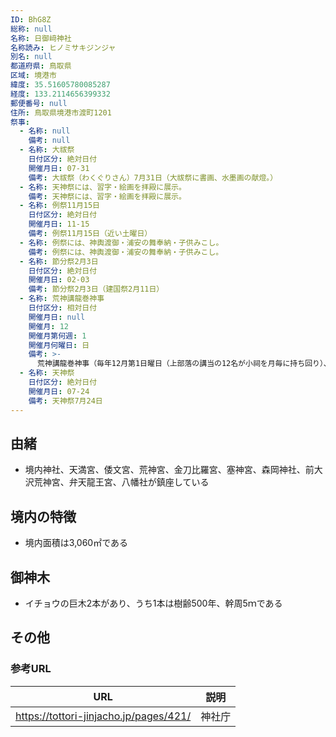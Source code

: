 ```yaml
---
ID: BhG8Z
総称: null
名称: 日御﨑神社
名称読み: ヒノミサキジンジャ
別名: null
都道府県: 鳥取県
区域: 境港市
緯度: 35.51605780085287
経度: 133.2114656399332
郵便番号: null
住所: 鳥取県境港市渡町1201
祭事:
  - 名称: null
    備考: null
  - 名称: 大祓祭
    日付区分: 絶対日付
    開催月日: 07-31
    備考: 大祓祭（わくぐりさん）7月31日（大祓祭に書画、水墨画の献燈。）
  - 名称: 天神祭には、習字・絵画を拝殿に展示。
    備考: 天神祭には、習字・絵画を拝殿に展示。
  - 名称: 例祭11月15日
    日付区分: 絶対日付
    開催月日: 11-15
    備考: 例祭11月15日（近い土曜日）
  - 名称: 例祭には、神輿渡御・浦安の舞奉納・子供みこし。
    備考: 例祭には、神輿渡御・浦安の舞奉納・子供みこし。
  - 名称: 節分祭2月3日
    日付区分: 絶対日付
    開催月日: 02-03
    備考: 節分祭2月3日（建国祭2月11日）
  - 名称: 荒神講龍巻神事
    日付区分: 相対日付
    開催月日: null
    開催月: 12
    開催月第何週: 1
    開催月何曜日: 日
    備考: >-
      荒神講龍巻神事（毎年12月第1日曜日（上部落の講当の12名が小祠を月毎に持ち回り）、当日は藁を持ち寄って龍を編み、神木の銀杏に天から神様が降りるとして）
  - 名称: 天神祭
    日付区分: 絶対日付
    開催月日: 07-24
    備考: 天神祭7月24日
---
```


## 由緒

- 境内神社、天満宮、倭文宮、荒神宮、金刀比羅宮、塞神宮、森岡神社、前大沢荒神宮、弁天龍王宮、八幡社が鎮座している

## 境内の特徴

- 境内面積は3,060㎡である

## 御神木

- イチョウの巨木2本があり、うち1本は樹齢500年、幹周5ｍである

## その他

### 参考URL

| URL                                    | 説明   |
| -------------------------------------- | ------ |
| https://tottori-jinjacho.jp/pages/421/ | 神社庁 |
